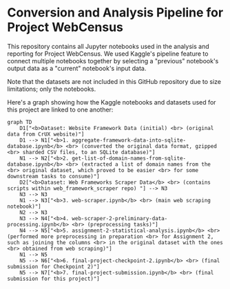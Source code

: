 # Conversion and Analysis Pipeline for Project WebCensus

This repository contains all Jupyter notebooks used in the analysis and reporting for Project WebCensus. We used Kaggle's pipeline feature to connect multiple notebooks together by selecting a "previous" notebook's output data as a "current" notebook's input data.

Note that the datasets are not included in this GitHub repository due to size limitations; only the notebooks.

Here's a graph showing how the Kaggle notebooks and datasets used for this project are linked to one another:

```mermaid
graph TD
    D1["<b>Dataset: Website Framework Data (initial) <br> (original data from CrUX website)"]
    D1 --> N1["<b>1. aggregate-framework-data-into-sqlite-database.ipynb</b> <br> (converted the original data format, gzipped <br> sharded CSV files, to an SQLite database)"]
    N1 --> N2["<b>2. get-list-of-domain-names-from-sqlite-database.ipynb</b> <br> (extracted a list of domain names from the <br> original dataset, which proved to be easier <br> for some downstream tasks to consume)"]
    D2["<b>Dataset: Web Frameworks Scraper Data</b> <br> (contains scripts within web_framework_scraper repo) "] --> N3
    N3 --> N3
    N1 --> N3["<b>3. web-scraper.ipynb</b> <br> (main web scraping notebook)"]
    N2 --> N3
    N3 --> N4["<b>4. web-scraper-2-preliminary-data-processing.ipynb</b> <br> (preprocessing tasks)"]
    N4 --> N5["<b>5. assignment-2-statistical-analysis.ipynb</b> <br> (performed more preprocessing in preparation <br> for Assignment 2, such as joining the columns <br> in the original dataset with the ones <br> obtained from web scraping)"]
    N1 --> N5
    N5 --> N6["<b>6. final-project-checkpoint-2.ipynb</b> <br> (final submission for Checkpoint 2)"]
    N5 --> N7["<b>7. final-project-submission.ipynb</b> <br> (final submission for this project)"]
```